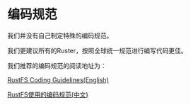 # 编码规范

我们并没有自己制定特殊的编码规范。

我们更建议所有的Ruster，按照全球统一规范进行编写代码更佳。 

我们推荐的编码规范的阅读地址为：


[RustFS Coding Guidelines(English)](https://rust-coding-guidelines.github.io/rust-coding-guidelines/)


[RustFS使用的编码规范(中文)](https://rust-coding-guidelines.github.io/rust-coding-guidelines-zh/)
